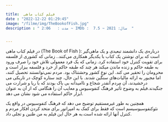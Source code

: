 ```yaml
---

title:  فیلم کتاب ماهی
date : "2022-12-22 01:29:45"
image: "/filme/img/TheBookofFish.jpg"
description : " مدت :	2:06 ~ IMDb :  7.5 ~ سال: 2021  "


---
```


در فیلم کتاب ماهی (The Book of Fish ): درباره‌ی یک دانشمند تبعیدی و یک ماهی‌گیر است که برای نوشتن یک کتاب با یکدیگر همکاری می‌کنند..
زمانی که کشوری از فلسفه برای تقویت کنترل خود استفاده کرد. زمانی که یک فرد معمولی تلاش خود را صرف ورود به طبقه حاکم و زنده ماندن میکند هر چند که طبقه حاکم از خرد و فلسفه بیزار است و محرومان را تحقیر می کند. این نوع کشور وحشتناک بود. مردم نمی‌توانستند  تحصیل کنند، اما مجبور به ارائه مالیات‌های سنگین شدند. با این حال، چند ستاره کوچک در تاریکی می درخشیدند، آن مردم آنقدر شجاع و ناامیدانه بی باک بودند که با ریا و شرارت می جنگیدند.فیلم به وضوح تأثیر فرهنگ کنفوسیوس و معایب آن را هنگامی که از آن به عنوان ابزار حاکم استفاده می شود نشان می دهد. 


همچنین به طور غیرمستقیم توضیح می دهد که فرهنگ کنفوسیوس در واقع یک نئوکنفوسیوسیسم است که فقط برای کمک به امپراتور برای متحد کردن افکار مردم و کنترل آنها ارائه شده است.به هر حال این فیلم به من طنین و تجلی داد.
